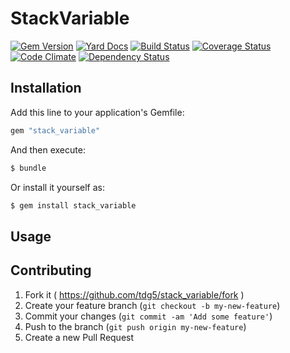 # StackVariable
[![Gem Version](https://badge.fury.io/rb/stack_variable.svg)](http://badge.fury.io/rb/stack_variable)
[![Yard Docs](http://img.shields.io/badge/yard-docs-blue.svg)](http://www.rubydoc.info/gems/stack_variable)
[![Build Status](https://travis-ci.org/tdg5/stack_variable.svg)](https://travis-ci.org/tdg5/stack_variable)
[![Coverage Status](https://coveralls.io/repos/tdg5/stack_variable/badge.svg)](https://coveralls.io/r/tdg5/stack_variable)
[![Code Climate](https://codeclimate.com/github/tdg5/stack_variable/badges/gpa.svg)](https://codeclimate.com/github/tdg5/stack_variable)
[![Dependency Status](https://gemnasium.com/tdg5/stack_variable.svg)](https://gemnasium.com/tdg5/stack_variable)

## Installation

Add this line to your application's Gemfile:

```ruby
gem "stack_variable"
```

And then execute:

```bash
$ bundle
```

Or install it yourself as:

```bash
$ gem install stack_variable
```

## Usage

## Contributing

1. Fork it ( https://github.com/tdg5/stack_variable/fork )
2. Create your feature branch (`git checkout -b my-new-feature`)
3. Commit your changes (`git commit -am 'Add some feature'`)
4. Push to the branch (`git push origin my-new-feature`)
5. Create a new Pull Request
